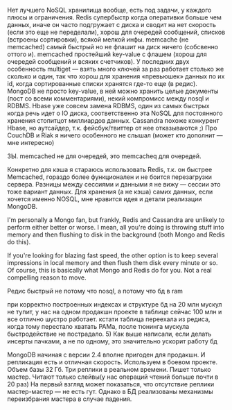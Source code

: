 Нет лучшего NoSQL хранилища вообще, есть под задачи, у каждого плюсы и ограничения. Redis супербыстр когда оперативки больше чем данных, иначе он часто подгружает с диска и сводит на нет скорость (если это еще не переделали), хорош для очередей сообщений, списков (встроены сортировки), всякой мелкой инфы. memcache (не memcached) самый быстрый но не флашит на диск ничего (собсвенно оттого и). memcached простейший key-value с флашем (хорош для очередей сообщений и всяких счетчиков). У последних двух особенность multiget — взять много ключей за раз работает столько же сколько и один, так что хорош для хранения «превьюшек» данных по их id, когда сортированные списки хранятся где-то еще (в редис). MongoDB не просто key-value, в ней можно хранить целые документы (пост со всеми комментариями), некий компромисс между nosql и RDBMS. Hbase уже совсем замена RDBMS, один из самых быстрых когда речь идет о IO диска, соответственно эта NoSQL для постоянного хранения стопитцот миллиардов данных. Cassandra похоже конкурент Hbase, но аутсайдер, т.к. фейсбук/твиттер от нее отказываются ;) Про CouchDB и Riak я ничего особенного не слышал (может кто дополнит — мне интересно)


ЗЫ. memcached не для очередей, это memcacheq для очередей.


Конкретно для кэша я стараюсь использовать Redis, т.к. он быстрее Memcached, гораздо более функционален и не боится перезагрузки сервера. Разницы между сессиями и данными я не вижу — сессии это тоже вариант данных.
Для хранения (а не кэша) самих данных, если хочется именно NOSQL, мне нравится идея и детали реализации MongoDB.


I'm personally a Mongo fan, but frankly, Redis and Cassandra are unlikely to perform either better or worse. I mean, all you're doing is throwing stuff into memory and then flushing to disk in the background (both Mongo and Redis do this).

If you're looking for blazing fast speed, the other option is to keep several impressions in local memory and then flush them disk every minute or so. Of course, this is basically what Mongo and Redis do for you. Not a real compelling reason to move.


Редис быстрый не потому что nosql, а потому что бд в ram 

при корректно построенных индексах и структуре бд на 20 млн мускул не тупит, у нас на одном продакшн проекте в таблице сейчас 100 млн и все отлично шустро работает. кстати таблица переехала из редиса, когда тому перестало хватать РАМа, после тюнинга мускула быстродействие не пострадало.
5) Как выше написали, если делать инсерты пачками, а не по одному, это значительно ускорит работу бд



MongoDB начиная с версии 2.4 вполне пригоден для продакшн. И репликация есть и отличная скорость. Используем в боевом проекте. Объем базы 32 Гб. Три реплики в реальном времени. Пишет только мастер. Читают только слейвы(у нас операций чтений больше почти в 20 раз)
На первый взгляд может показаться, что отсутствие реплики мастер-мастер — не есть гут. Однако в БД реализованы механизмы переизбрания мастера в случае падения.





